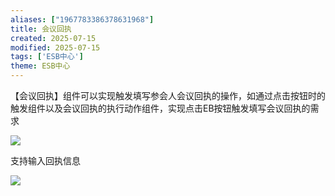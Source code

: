 ```yaml
---
aliases: ["1967783386378631968"]
title: 会议回执
created: 2025-07-15
modified: 2025-07-15
tags: ['ESB中心']
theme: ESB中心
---
```


【会议回执】组件可以实现触发填写参会人会议回执的操作，如通过点击按钮时的触发组件以及会议回执的执行动作组件，实现点击EB按钮触发填写会议回执的需求

![](da672b39304301e853eccf3dc1acec0c.jpg)

支持输入回执信息

![](da2605420a1ac4f43b2a0edcba14179c.jpg)